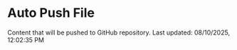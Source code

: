 # Auto Push File

Content that will be pushed to GitHub repository.
Last updated: 08/10/2025, 12:02:35 PM